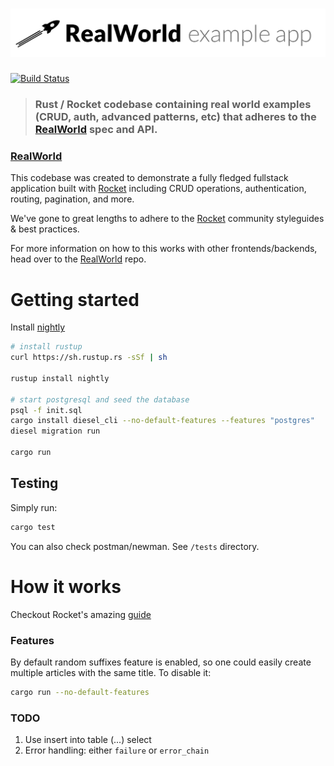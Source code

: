 # ![RealWorld Example App](logo.png)

[![Build Status](https://travis-ci.org/TatriX/realworld-rust-rocket.svg?branch=master)](https://travis-ci.org/TatriX/realworld-rust-rocket)

> ###  Rust / Rocket codebase containing real world examples (CRUD, auth, advanced patterns, etc) that adheres to the [RealWorld](https://github.com/gothinkster/realworld) spec and API.

### [RealWorld](https://github.com/gothinkster/realworld)

This codebase was created to demonstrate a fully fledged fullstack application built with [Rocket](http://rocket.rs/) including CRUD operations, authentication, routing, pagination, and more.

We've gone to great lengths to adhere to the [Rocket](http://rocket.rs/) community styleguides & best practices.

For more information on how to this works with other frontends/backends, head over to the [RealWorld](https://github.com/gothinkster/realworld) repo.

# Getting started

Install [nightly](https://www.rust-lang.org/en-US/install.html)
```sh
# install rustup
curl https://sh.rustup.rs -sSf | sh

rustup install nightly

# start postgresql and seed the database
psql -f init.sql
cargo install diesel_cli --no-default-features --features "postgres"
diesel migration run

cargo run
```

## Testing
Simply run:
```sh
cargo test
```
You can also check postman/newman. See `/tests` directory.

# How it works

Checkout Rocket's amazing [guide](https://rocket.rs/guide/)

### Features
By default random suffixes feature is enabled, so one could easily create multiple articles with the same title. To disable it:
```sh
cargo run --no-default-features

```

### TODO
1. Use insert into table (...) select
2. Error handling: either `failure` or `error_chain`
